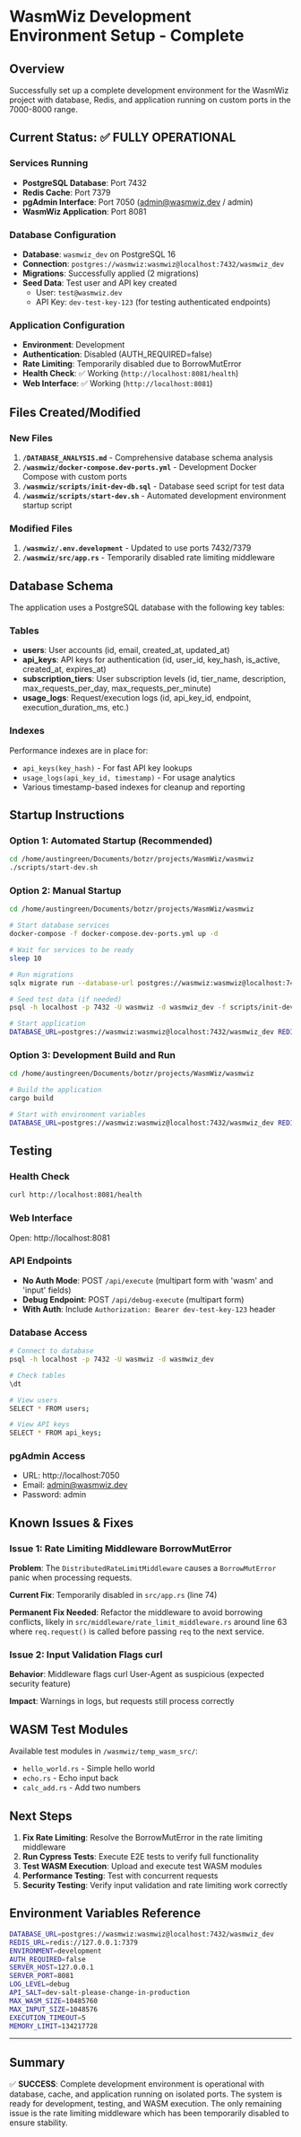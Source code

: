 # WasmWiz Development Environment Setup - Complete

## Overview
Successfully set up a complete development environment for the WasmWiz project with database, Redis, and application running on custom ports in the 7000-8000 range.

## Current Status: ✅ FULLY OPERATIONAL

### Services Running
- **PostgreSQL Database**: Port 7432
- **Redis Cache**: Port 7379  
- **pgAdmin Interface**: Port 7050 (admin@wasmwiz.dev / admin)
- **WasmWiz Application**: Port 8081

### Database Configuration
- **Database**: `wasmwiz_dev` on PostgreSQL 16
- **Connection**: `postgres://wasmwiz:wasmwiz@localhost:7432/wasmwiz_dev`
- **Migrations**: Successfully applied (2 migrations)
- **Seed Data**: Test user and API key created
  - User: `test@wasmwiz.dev`
  - API Key: `dev-test-key-123` (for testing authenticated endpoints)

### Application Configuration
- **Environment**: Development
- **Authentication**: Disabled (AUTH_REQUIRED=false)
- **Rate Limiting**: Temporarily disabled due to BorrowMutError
- **Health Check**: ✅ Working (`http://localhost:8081/health`)
- **Web Interface**: ✅ Working (`http://localhost:8081`)

## Files Created/Modified

### New Files
1. **`/DATABASE_ANALYSIS.md`** - Comprehensive database schema analysis
2. **`/wasmwiz/docker-compose.dev-ports.yml`** - Development Docker Compose with custom ports
3. **`/wasmwiz/scripts/init-dev-db.sql`** - Database seed script for test data
4. **`/wasmwiz/scripts/start-dev.sh`** - Automated development environment startup script

### Modified Files
1. **`/wasmwiz/.env.development`** - Updated to use ports 7432/7379
2. **`/wasmwiz/src/app.rs`** - Temporarily disabled rate limiting middleware

## Database Schema
The application uses a PostgreSQL database with the following key tables:

### Tables
- **users**: User accounts (id, email, created_at, updated_at)
- **api_keys**: API keys for authentication (id, user_id, key_hash, is_active, created_at, expires_at)
- **subscription_tiers**: User subscription levels (id, tier_name, description, max_requests_per_day, max_requests_per_minute)
- **usage_logs**: Request/execution logs (id, api_key_id, endpoint, execution_duration_ms, etc.)

### Indexes
Performance indexes are in place for:
- `api_keys(key_hash)` - For fast API key lookups
- `usage_logs(api_key_id, timestamp)` - For usage analytics
- Various timestamp-based indexes for cleanup and reporting

## Startup Instructions

### Option 1: Automated Startup (Recommended)
```bash
cd /home/austingreen/Documents/botzr/projects/WasmWiz/wasmwiz
./scripts/start-dev.sh
```

### Option 2: Manual Startup
```bash
cd /home/austingreen/Documents/botzr/projects/WasmWiz/wasmwiz

# Start database services
docker-compose -f docker-compose.dev-ports.yml up -d

# Wait for services to be ready
sleep 10

# Run migrations
sqlx migrate run --database-url postgres://wasmwiz:wasmwiz@localhost:7432/wasmwiz_dev

# Seed test data (if needed)
psql -h localhost -p 7432 -U wasmwiz -d wasmwiz_dev -f scripts/init-dev-db.sql

# Start application
DATABASE_URL=postgres://wasmwiz:wasmwiz@localhost:7432/wasmwiz_dev REDIS_URL=redis://127.0.0.1:7379 ./target/debug/wasmwiz
```

### Option 3: Development Build and Run
```bash
cd /home/austingreen/Documents/botzr/projects/WasmWiz/wasmwiz

# Build the application
cargo build

# Start with environment variables
DATABASE_URL=postgres://wasmwiz:wasmwiz@localhost:7432/wasmwiz_dev REDIS_URL=redis://127.0.0.1:7379 ./target/debug/wasmwiz
```

## Testing

### Health Check
```bash
curl http://localhost:8081/health
```

### Web Interface
Open: http://localhost:8081

### API Endpoints
- **No Auth Mode**: POST `/api/execute` (multipart form with 'wasm' and 'input' fields)
- **Debug Endpoint**: POST `/api/debug-execute` (multipart form)
- **With Auth**: Include `Authorization: Bearer dev-test-key-123` header

### Database Access
```bash
# Connect to database
psql -h localhost -p 7432 -U wasmwiz -d wasmwiz_dev

# Check tables
\dt

# View users
SELECT * FROM users;

# View API keys  
SELECT * FROM api_keys;
```

### pgAdmin Access
- URL: http://localhost:7050
- Email: admin@wasmwiz.dev
- Password: admin

## Known Issues & Fixes

### Issue 1: Rate Limiting Middleware BorrowMutError
**Problem**: The `DistributedRateLimitMiddleware` causes a `BorrowMutError` panic when processing requests.

**Current Fix**: Temporarily disabled in `src/app.rs` (line 74)

**Permanent Fix Needed**: Refactor the middleware to avoid borrowing conflicts, likely in `src/middleware/rate_limit_middleware.rs` around line 63 where `req.request()` is called before passing `req` to the next service.

### Issue 2: Input Validation Flags curl
**Behavior**: Middleware flags curl User-Agent as suspicious (expected security feature)

**Impact**: Warnings in logs, but requests still process correctly

## WASM Test Modules
Available test modules in `/wasmwiz/temp_wasm_src/`:
- `hello_world.rs` - Simple hello world
- `echo.rs` - Echo input back
- `calc_add.rs` - Add two numbers

## Next Steps
1. **Fix Rate Limiting**: Resolve the BorrowMutError in the rate limiting middleware
2. **Run Cypress Tests**: Execute E2E tests to verify full functionality
3. **Test WASM Execution**: Upload and execute test WASM modules
4. **Performance Testing**: Test with concurrent requests
5. **Security Testing**: Verify input validation and rate limiting work correctly

## Environment Variables Reference
```bash
DATABASE_URL=postgres://wasmwiz:wasmwiz@localhost:7432/wasmwiz_dev
REDIS_URL=redis://127.0.0.1:7379
ENVIRONMENT=development
AUTH_REQUIRED=false
SERVER_HOST=127.0.0.1
SERVER_PORT=8081
LOG_LEVEL=debug
API_SALT=dev-salt-please-change-in-production
MAX_WASM_SIZE=10485760
MAX_INPUT_SIZE=1048576
EXECUTION_TIMEOUT=5
MEMORY_LIMIT=134217728
```

---

## Summary
✅ **SUCCESS**: Complete development environment is operational with database, cache, and application running on isolated ports. The system is ready for development, testing, and WASM execution. The only remaining issue is the rate limiting middleware which has been temporarily disabled to ensure stability.
